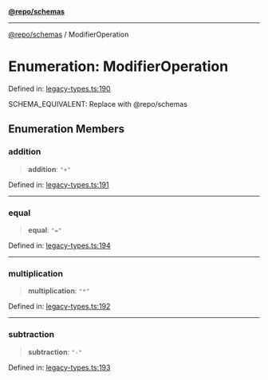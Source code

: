 [**@repo/schemas**](../README.md)

***

[@repo/schemas](../globals.md) / ModifierOperation

# Enumeration: ModifierOperation

Defined in: [legacy-types.ts:190](https://github.com/alexqguo/drinking-board-game-v3/blob/4601cd1dd31c4765939b300b0a940d609425b657/packages/schemas/src/legacy-types.ts#L190)

SCHEMA_EQUIVALENT: Replace with @repo/schemas

## Enumeration Members

### addition

> **addition**: `"+"`

Defined in: [legacy-types.ts:191](https://github.com/alexqguo/drinking-board-game-v3/blob/4601cd1dd31c4765939b300b0a940d609425b657/packages/schemas/src/legacy-types.ts#L191)

***

### equal

> **equal**: `"="`

Defined in: [legacy-types.ts:194](https://github.com/alexqguo/drinking-board-game-v3/blob/4601cd1dd31c4765939b300b0a940d609425b657/packages/schemas/src/legacy-types.ts#L194)

***

### multiplication

> **multiplication**: `"*"`

Defined in: [legacy-types.ts:192](https://github.com/alexqguo/drinking-board-game-v3/blob/4601cd1dd31c4765939b300b0a940d609425b657/packages/schemas/src/legacy-types.ts#L192)

***

### subtraction

> **subtraction**: `"-"`

Defined in: [legacy-types.ts:193](https://github.com/alexqguo/drinking-board-game-v3/blob/4601cd1dd31c4765939b300b0a940d609425b657/packages/schemas/src/legacy-types.ts#L193)
